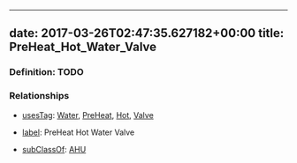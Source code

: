 
---
date: 2017-03-26T02:47:35.627182+00:00
title: PreHeat_Hot_Water_Valve
---
### Definition: TODO

### Relationships

* [usesTag](https://brickschema.org/schema/1.0/BrickFrame#usesTag): [Water](https://brickschema.org/schema/1.0/BrickTag#Water), [PreHeat](https://brickschema.org/schema/1.0/BrickTag#PreHeat), [Hot](https://brickschema.org/schema/1.0/BrickTag#Hot), [Valve](https://brickschema.org/schema/1.0/BrickTag#Valve)

* [label](http://www.w3.org/2000/01/rdf-schema#label): PreHeat Hot Water Valve

* [subClassOf](http://www.w3.org/2000/01/rdf-schema#subClassOf): [AHU](https://brickschema.org/schema/1.0/Brick#AHU)

